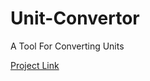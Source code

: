 # Unit-Convertor
A Tool For Converting Units

[Project Link](https://6856ae91f4c1106aa0f916f9--dashing-gaufre-df7936.netlify.app/)
